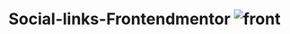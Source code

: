 # Social-links-Frontendmentor ![front](https://github.com/user-attachments/assets/fc43c76f-3e41-4c8e-9d8e-91f71802aa9e)
